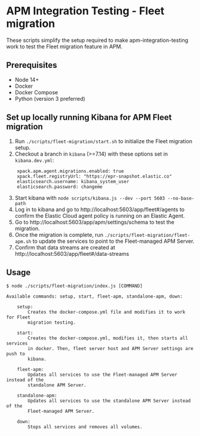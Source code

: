 # APM Integration Testing - Fleet migration
These scripts simplify the setup required to make apm-integration-testing work to test the Fleet migration feature in APM.

## Prerequisites
- Node 14+
- Docker
- Docker Compose
- Python (version 3 preferred)

## Set up locally running Kibana for APM Fleet migration
1. Run `./scripts/fleet-migration/start.sh` to initialize the Fleet migration setup.
2. Checkout a branch in `kibana` (>=7.14) with these options set in `kibana.dev.yml`:
```
    xpack.apm.agent.migrations.enabled: true
    xpack.fleet.registryUrl: "https://epr-snapshot.elastic.co"
    elasticsearch.username: kibana_system_user
    elasticsearch.password: changeme
```
3. Start kibana with `node scripts/kibana.js --dev --port 5603 --no-base-path`
4. Log in to kibana and go to http://localhost:5603/app/fleet#/agents to confirm the Elastic Cloud agent policy is running on an Elastic Agent.
5. Go to http://localhost:5603/app/apm/settings/schema to test the migration.
6. Once the migration is complete, run `./scripts/fleet-migration/fleet-apm.sh` to update the services to point to the Fleet-managed APM Server.
7. Confirm that data streams are created at http://localhost:5603/app/fleet#/data-streams

## Usage
```
$ node ./scripts/fleet-migration/index.js [COMMAND]

Available commands: setup, start, fleet-apm, standalone-apm, down:

    setup:
        Creates the docker-compose.yml file and modifies it to work for Fleet
        migration testing.

    start:
        Creates the docker-compose.yml, modifies it, then starts all services
        in docker. Then, fleet server host and APM Server settings are push to
        kibana.

    fleet-apm:
        Updates all services to use the Fleet-managed APM Server instead of the
        standalone APM Server.

    standalone-apm:
        Updates all services to use the standalone APM Server instead of the
        Fleet-managed APM Server.

    down:
        Stops all services and removes all volumes.
```

